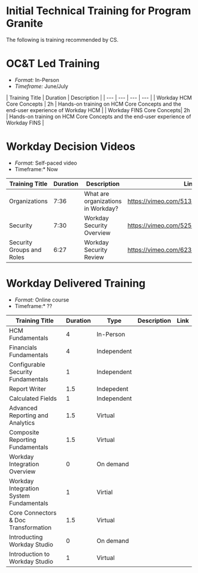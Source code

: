 # Initial Technical Training for Program Granite

The following is training recommended by CS.

# OC&T Led Training

- *Format:* In-Person
- *Timeframe:* June/July

| Training Title | Duration | Description | 
| --- | --- | --- | --- | 
| Workday HCM Core Concepts | 2h | Hands-on training on HCM Core Concepts and the end-user experience of Workday HCM |
| Workday FINS Core Concepts| 2h | Hands-on training on HCM Core Concepts and the end-user experience of Workday FINS |

# Workday Decision Videos

- *Format:* Self-paced video
- Timeframe:* Now

| Training Title | Duration | Description | Link |
| --- | --- | --- | --- |
| Organizations | 7:36 | What are organizations in Workday? | https://vimeo.com/513579452/053ea122f7 |
| Security | 7:30 | Workday Security Overview | https://vimeo.com/525240022/c10c12f817 |
| Security Groups and Roles | 6:27 | Workday Security Review | https://vimeo.com/623795418/2e438a7cf7 |

# Workday Delivered Training

- *Format:* Online course
- Timeframe:* ?? 

| Training Title | Duration | Type | Description | Link |
| --- | --- | --- | --- | --- | 
| HCM Fundamentals | 4 | In-Person | | |
| Financials Fundamentals | 4 | Independent | | |
| Configurable Security Fundamentals | 1 | Independent | | |
| Report Writer | 1.5 | Indepedent | | |
| Calculated Fields | 1 | Independent | | | 
| Advanced Reporting and Analytics | 1.5 | Virtual | | |
| Composite Reporting Fundamentals | 1.5 | Virtual | | |
| Workday Integration Overview | 0 | On demand | | | 
| Workday Integration System Fundamentals | 1 | Virtial | | |
| Core Connectors & Doc Transformation | 1.5 | Virtual | | |
| Introducting Workday Studio | 0 | On demand | | |
| Introduction to Workday Studio | 1 | Virtual | | |


